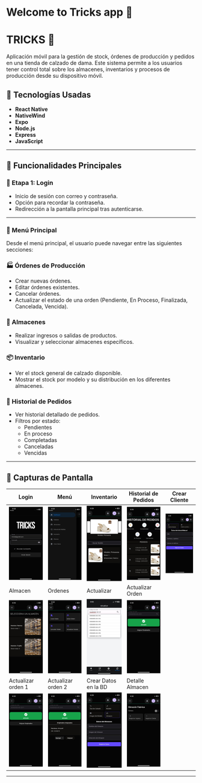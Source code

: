 # Welcome to Tricks app 👋

# TRICKS 👠

Aplicación móvil para la gestión de stock, órdenes de producción y pedidos en una tienda de calzado de dama. Este sistema permite a los usuarios tener control total sobre los almacenes, inventarios y procesos de producción desde su dispositivo móvil.

## 🚀 Tecnologías Usadas

- **React Native**
- **NativeWind**
- **Expo**
- **Node.js**
- **Express**
- **JavaScript**

---

## 🧾 Funcionalidades Principales

### 🔐 Etapa 1: Login
- Inicio de sesión con correo y contraseña.
- Opción para recordar la contraseña.
- Redirección a la pantalla principal tras autenticarse.

---

### 🧭 Menú Principal
Desde el menú principal, el usuario puede navegar entre las siguientes secciones:

### 🏭 Órdenes de Producción
- Crear nuevas órdenes.
- Editar órdenes existentes.
- Cancelar órdenes.
- Actualizar el estado de una orden (Pendiente, En Proceso, Finalizada, Cancelada, Vencida).

### 🏬 Almacenes
- Realizar ingresos o salidas de productos.
- Visualizar y seleccionar almacenes específicos.

### 📦 Inventario
- Ver el stock general de calzado disponible.
- Mostrar el stock por modelo y su distribución en los diferentes almacenes.

### 📜 Historial de Pedidos
- Ver historial detallado de pedidos.
- Filtros por estado:
  - Pendientes
  - En proceso
  - Completadas
  - Canceladas
  - Vencidas

---

## 📱 Capturas de Pantalla

| Login                          | Menú                             | Inventario                      | Historial de Pedidos             | Crear Cliente             |
|-------------------------------|----------------------------------|----------------------------------|----------------------------------|----------------------------------|
| ![Login](./assets/readme/login.jpeg) | ![Menú](./assets/readme/drawer.jpeg)  | ![Inventario](./assets/readme/Inventario.jpeg) | ![Historial](./assets/readme/historial.jpeg) | ![Cliente](./assets/readme/crearCliente.jpeg) |
| Almacen                          | Ordenes                             | Actualizar                      | Actualizar Orden             |
| ![Almacen](./assets/readme/almacenes.jpeg) | ![CrearOrden](./assets/readme/ordenes.jpeg)  | ![Actualizar1](./assets/readme/opActualizar.jpeg) | ![Actualizar2](./assets/readme/opActualizar2.jpeg) |
| Actualizar orden 1                          | Actualizar orden 2                            | Crear Datos en la BD                      | Detalle Almacen             |
| ![Almacen](./assets/readme/opActualizar2.jpeg) | ![CrearOrden](./assets/readme/opActualizar3.jpeg)  | ![Actualizar1](./assets/readme/datos.jpeg) | ![Actualizar2](./assets/readme/detalle_almacen.jpeg) |

---


